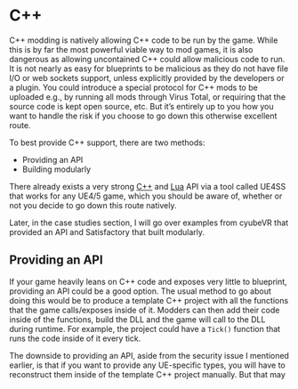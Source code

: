 # C++
C++ modding is natively allowing C++ code to be run by the game. While this is by far the most powerful viable way to mod games, it is also dangerous as allowing uncontained C++ could allow malicious code to run. It is not nearly as easy for blueprints to be malicious as they do not have file I/O or web sockets support, unless explicitly provided by the developers or a plugin. You could introduce a special protocol for C++ mods to be uploaded e.g., by running all mods through Virus Total, or requiring that the source code is kept open source, etc. But it’s entirely up to you how you want to handle the risk if you choose to go down this otherwise excellent route.

To best provide C++ support, there are two methods:
- Providing an API
- Building modularly

There already exists a very strong [C++](https://docs.ue4ss.com/cpp-api.html) and [Lua](https://docs.ue4ss.com/lua-api.html) API via a tool called UE4SS that works for any UE4/5 game, which you should be aware of, whether or not you decide to go down this route natively.

Later, in the case studies section, I will go over examples from cyubeVR that provided an API and Satisfactory that built modularly.

## Providing an API
If your game heavily leans on C++ code and exposes very little to blueprint, providing an API could be a good option. The usual method to go about doing this would be to produce a template C++ project with all the functions that the game calls/exposes inside of it. Modders can then add their code inside of the functions, build the DLL and the game will call to the DLL during runtime. For example, the project could have a `Tick()` function that runs the code inside of it every tick. 

The downside to providing an API, aside from the security issue I mentioned earlier, is that if you want to provide any UE-specific types, you will have to reconstruct them inside of the template C++ project manually. But that may be legally questionable, by the statement of the [Unreal Engine EULA](https://www.unrealengine.com/en-US/eula/unreal) section `4.a.i`. The best method of doing this legally, is to fork the Unreal Engine source code on GitHub, then force push all your template C++ onto the repository. That way, these types are only accessible if modders have access to the original source code.

This could be extended to providing a general scripting system API, such as Lua, but still has the same downsides.

## Building modularly
There is a native feature in Unreal Engine that few people know about, called Gameplay Modules. It is where classes sectioned by module are compiled into DLLs, rather than one monolithic binary. I won’t bother condensing what is already explained in the [UE documentation](https://docs.unrealengine.com/4.27/en-US/ProgrammingAndScripting/GameplayArchitecture/Gameplay/) for it, since it is already quite short. 

If a game is set to build modularly instead of monolithically, it can then load any other DLL inside of the `Plugins/` folder, even in shipping builds. A modder can then create a C++ plugin inside of UE, where the entire core UE API is exposed, and they can load it as a "plugin mod" into the game. The plugin can do anything the game’s normal C++ can do – reference, change or create assets. For this reason, this method is by far the most flexible and opportunity-inducing out of any in all of UE mod support.

There is only one game that I know of that has ever used this method for community mod support – [Satisfactory](https://docs.ficsit.app/satisfactory-modding/latest/Development/Cpp/index.html). Therefore, I was able to ask the developers of this game – Coffee Stain Studios (CSS) about any drawbacks that they observed:
- Increased code size. In fact, executable size is decreased to nothing, but you get quite a lot of relatively small DLL files instead.
- Slightly increased start-up time and memory footprint. Don’t expect any numbers there, but "it’s really insignificant", according to CSS.

If you have not made any significant commitments to the engine for your game, the bare minimum you can do to change to modular is changing `LinkType = LinkType.Modular` in the game target. 

Then future actions depend on the severity of the changes. Changes that are binary compatible with the stock engine do not need to be shared. If there are changes affecting binary compatibility – e.g., adding new properties, changing or adding virtual functions – they need to be shared with modders. The only legal way to share your engine patches is to fork the UE repository on GitHub and commit your changes to the fork. But if your changes are binary compatible, you can potentially skip that. 

If you would like to know more about this method, I highly recommend reaching out to the Satisfactory developers and asking them directly. 

## UE4SS
The Unreal Engine 4/5 Scripting System is a community developed tool that enables strong mod support for any UE4/UE5 game. One of the ways it achieves this is by providing both a C++ and a Lua API for mods to use. While it does not require you to write mods in Unreal Engine itself, its backend includes a mix of core Unreal Engine C++ and its own implementations of Unreal Engine core API functionality and allows modders to call/access/modify any reflected Unreal Engine functions and properties.

UE4SS itself can be installed simply by placing a couple of DLLs into the Binaries folder and it will inject itself into the game on startup. Depending on engine edits in your game, users may have to find [missing AOBs](https://docs.ue4ss.com/guides/fixing-compatibility-problems.html) to allow UE4SS to hook into the game's functions that it needs.

Since UE4SS also has a built-in blueprint mod loader, modders can also call or modify their mod's blueprint functions and properties from C++ or Lua, just like they can with native engine or game objects. This allows them to create a mod that is a mix of C++, Lua and blueprint, if they wish.

UE4SS also has a number of built-in utilities such as the [live viewer](https://docs.ue4ss.com/feature-overview/live-view.html), which is a tool that allows users to search, view, edit & watch the properties of every loaded object making it very powerful for debugging mods or figuring out how values are changed during runtime.

The way that UE4SS handles the toggling of mods, is through a file called `mods.txt` inside of the game's `Binaries/Win64/Mods` folder, if the user has installed UE4SS. If you feel like it for whatever reason, you can add a sort of half-baked mod support by checking for this file and showing the user a list of mods in-game that they can toggle on/off by editing the file. While I wouldn't recommend it, it is an option.